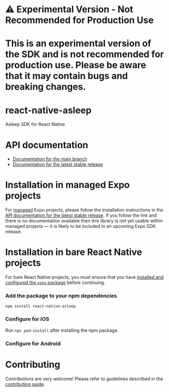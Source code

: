 # ⚠️ Experimental Version - Not Recommended for Production Use

# This is an experimental version of the SDK and is not recommended for production use. Please be aware that it may contain bugs and breaking changes.

# react-native-asleep

Asleep SDK for React Native

# API documentation

- [Documentation for the main branch](https://github.com/expo/expo/blob/main/docs/pages/versions/unversioned/sdk/react-native-asleep.md)
- [Documentation for the latest stable release](https://docs.expo.dev/versions/latest/sdk/react-native-asleep/)

# Installation in managed Expo projects

For [managed](https://docs.expo.dev/archive/managed-vs-bare/) Expo projects, please follow the installation instructions in the [API documentation for the latest stable release](#api-documentation). If you follow the link and there is no documentation available then this library is not yet usable within managed projects &mdash; it is likely to be included in an upcoming Expo SDK release.

# Installation in bare React Native projects

For bare React Native projects, you must ensure that you have [installed and configured the `expo` package](https://docs.expo.dev/bare/installing-expo-modules/) before continuing.

### Add the package to your npm dependencies

```
npm install react-native-asleep
```

### Configure for iOS

Run `npx pod-install` after installing the npm package.

### Configure for Android

# Contributing

Contributions are very welcome! Please refer to guidelines described in the [contributing guide](https://github.com/expo/expo#contributing).
